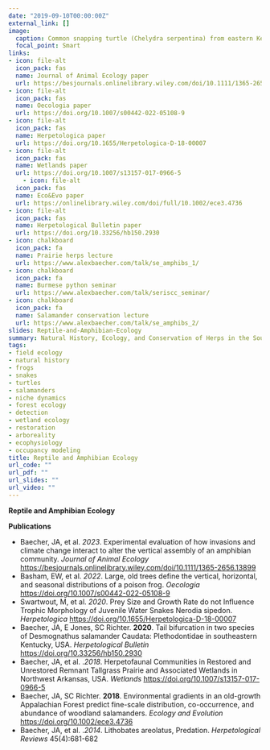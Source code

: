```yaml
---
date: "2019-09-10T00:00:00Z"
external_link: []
image:
  caption: Common snapping turtle (Chelydra serpentina) from eastern Kentucky
  focal_point: Smart
links:
- icon: file-alt
  icon_pack: fas
  name: Journal of Animal Ecology paper
  url: https://besjournals.onlinelibrary.wiley.com/doi/10.1111/1365-2656.13899
- icon: file-alt
  icon_pack: fas
  name: Oecologia paper
  url: https://doi.org/10.1007/s00442-022-05108-9
- icon: file-alt
  icon_pack: fas
  name: Herpetologica paper
  url: https://doi.org/10.1655/Herpetologica-D-18-00007 
- icon: file-alt
  icon_pack: fas
  name: Wetlands paper
  url: https://doi.org/10.1007/s13157-017-0966-5
    - icon: file-alt
  icon_pack: fas
  name: Eco&Evo paper
  url: https://onlinelibrary.wiley.com/doi/full/10.1002/ece3.4736
- icon: file-alt
  icon_pack: fas
  name: Herpetological Bulletin paper
  url: https://doi.org/10.33256/hb150.2930 
- icon: chalkboard
  icon_pack: fa
  name: Prairie herps lecture
  url: https://www.alexbaecher.com/talk/se_amphibs_1/
- icon: chalkboard
  icon_pack: fa
  name: Burmese python seminar
  url: https://www.alexbaecher.com/talk/seriscc_seminar/
- icon: chalkboard
  icon_pack: fa
  name: Salamander conservation lecture
  url: https://www.alexbaecher.com/talk/se_amphibs_2/
slides: Reptile-and-Amphibian-Ecology
summary: Natural History, Ecology, and Conservation of Herps in the Southeastern US.
tags:
- field ecology
- natural history
- frogs
- snakes
- turtles 
- salamanders
- niche dynamics
- forest ecology
- detection
- wetland ecology 
- restoration 
- arboreality 
- ecophysiology 
- occupancy modeling 
title: Reptile and Amphibian Ecology
url_code: ""
url_pdf: ""
url_slides: ""
url_video: ""
---
```


**Reptile and Amphibian Ecology**  

**Publications**  
- Baecher, JA, et al. *2023*. Experimental evaluation of how invasions and climate change interact to alter the vertical assembly of an amphibian community. *Journal of Animal Ecology* https://besjournals.onlinelibrary.wiley.com/doi/10.1111/1365-2656.13899
- Basham, EW, et al. *2022*. Large, old trees define the vertical, horizontal, and seasonal distributions of a poison frog. *Oecologia*  https://doi.org/10.1007/s00442-022-05108-9
- Swartwout, M, et al. *2020*. Prey Size and Growth Rate do not Influence Trophic Morphology of Juvenile Water Snakes Nerodia sipedon. *Herpetologica* https://doi.org/10.1655/Herpetologica-D-18-00007
- Baecher, JA, E Jones, SC Richter. **2020**. Tail bifurcation in two species of Desmognathus salamander Caudata: Plethodontidae in southeastern Kentucky, USA. *Herpetological Bulletin* https://doi.org/10.33256/hb150.2930 
- Baecher, JA, et al. .*2018*. Herpetofaunal Communities in Restored and Unrestored Remnant Tallgrass Prairie and Associated Wetlands in Northwest Arkansas, USA. *Wetlands* https://doi.org/10.1007/s13157-017-0966-5
- Baecher, JA, SC Richter. **2018**. Environmental gradients in an old-growth Appalachian Forest predict fine-scale distribution, co-occurrence, and abundance of woodland salamanders. *Ecology and Evolution* https://doi.org/10.1002/ece3.4736
- Baecher, JA, et al. .*2014*. Lithobates areolatus, Predation. *Herpetological Reviews* 45(4):681-682

